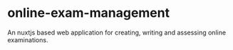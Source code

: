 # online-exam-management
An nuxtjs based web application for creating, writing and assessing online examinations.
